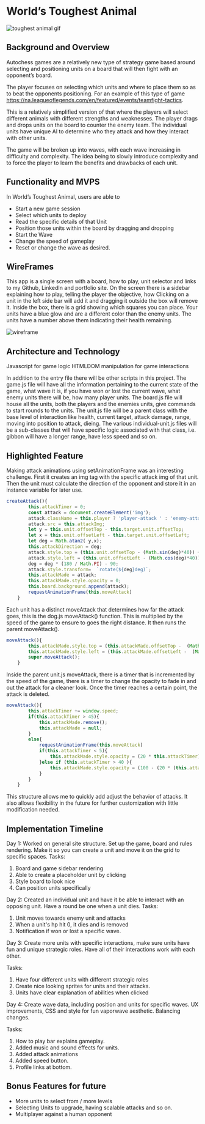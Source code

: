 # World’s Toughest Animal
![toughest animal gif](https://github.com/roryphair/toughAnimal/blob/master/src/assets/other/animal.gif)
## Background and Overview

Autochess games are a relatively new type of strategy game based around selecting and positioning units on a board that will then fight with an opponent’s board.

The player focuses on selecting which units and where to place them so as to beat the opponents positioning. For an example of this type of game https://na.leagueoflegends.com/en/featured/events/teamfight-tactics.

This is a relatively simplified version of that where the players will select different animals with different strengths and weaknesses. The player drags and drops units on the board to counter the enemy team. The individual units have unique AI to determine who they attack and how they interact with other units.

The game will be broken up into waves, with each wave increasing in difficulty and complexity. The idea being to slowly introduce complexity and to force the player to learn the benefits and drawbacks of each unit.

## Functionality and MVPS

In World’s Toughest Animal, users are able to

- Start a new game session
- Select which units to deploy
- Read the specific details of that Unit
- Position those units within the board by dragging and dropping
- Start the Wave
- Change the speed of gameplay
- Reset or change the wave as desired.

## WireFrames

This app is a single screen with a board, how to play, unit selector and links to my Github, LinkedIn and portfolio site.
On the screen there is a sidebar explaining how to play, telling the player the objective, how
Clicking on a unit in the left side bar will add it and dragging it outside the box will remove it.
Inside the box, there is a grid showing which squares you can place. Your units have a blue glow and are a different color than the enemy units. The units have a number above them indicating their health remaining.

![wireframe](https://github.com/roryphair/toughAnimal/blob/master/animalwireframe.jpg)

## Architecture and Technology

Javascript for game logic
HTMLDOM manipulation for game interactions

In addition to the entry file there will be other scripts in this project.
The game.js file will have all the information pertaining to the current state of the game, what wave it is, if you have won or lost the current wave, what enemy units there will be, how many player units.
The board.js file will house all the units, both the players and the enemies units, give commands to start rounds to the units.
The unit.js file will be a parent class with the base level of interaction like health, current target, attack damage, range, moving into position to attack, dieing.
The various individual-unit.js files will be a sub-classes that will have specific logic associated with that class, i.e. gibbon will have a longer range, have less speed and so on.

## Highlighted Feature
Making attack animations using setAnimationFrame was an interesting challenge. First it creates an img tag with the specific attack img of that unit. Then the unit must calculate the direction of the opponent and store it in an instance variable for later use. 
```javascript
createAttack(){
        this.attackTimer = 0;
        const attack = document.createElement('img');
        attack.className = this.player ? 'player-attack ' : 'enemy-attack';
        attack.src = this.attackImg;
        let y = this.unit.offsetTop - this.target.unit.offsetTop;
        let x = this.unit.offsetLeft - this.target.unit.offsetLeft;
        let deg = Math.atan2( y,x);
        this.attackDirection = deg;
        attack.style.top = (this.unit.offsetTop - (Math.sin(deg)*40)) + 'px';
        attack.style.left = (this.unit.offsetLeft - (Math.cos(deg)*40)) + 'px';
        deg = deg * (180 / Math.PI) - 90;
        attack.style.transform=  `rotate(${deg}deg)`;
        this.attackMade = attack;
        this.attackMade.style.opacity = 0;
        this.board.background.append(attack);
        requestAnimationFrame(this.moveAttack)
    }
```
Each unit has a distinct moveAttack that determines how far the attack goes, this is the dog.js moveAttack() function. This is multiplied by the speed of the game to ensure to goes the right distance. It then runs the parent moveAttack().
```javascript
moveAttack(){
        this.attackMade.style.top = (this.attackMade.offsetTop -  (Math.sin(this.attackDirection)* 2) * window.speed) + 'px'; 
        this.attackMade.style.left = (this.attackMade.offsetLeft -  (Math.cos(this.attackDirection) * 2) * window.speed) + 'px'; 
        super.moveAttack();
    }
```
Inside the parent unit.js moveAttack, there is a timer that is incremented by the speed of the game, there is a timer to change the opacity to fade in and out the attack for a cleaner look. Once the timer reaches a certain point, the attack is deleted.
```javascript
moveAttack(){
        this.attackTimer += window.speed;
        if(this.attackTimer > 45){
            this.attackMade.remove();
            this.attackMade = null;
        }
        else{
            requestAnimationFrame(this.moveAttack)
            if(this.attackTimer < 5){
                this.attackMade.style.opacity = (20 * this.attackTimer) + '%';
            }else if (this.attackTimer > 40 ){
                this.attackMade.style.opacity = (100 - (20 * (this.attackTimer-40))) + '%';
            }
        }
    }
```
This structure allows me to quickly add adjust the behavior of attacks. It also allows flexibility in the future for further customization with little modification needed.

## Implementation Timeline

Day 1: Worked on general site structure. Set up the game, board and rules rendering. Make it so you can create a unit and move it on the grid to specific spaces. 
Tasks:
1) Board and game sidebar rendering
2) Able to create a placeholder unit by clicking
3) Style board to look nice
4) Can position units specifically

Day 2: Created an individual unit and have it be able to interact with an opposing unit. Have a round be one when a unit dies.
Tasks:
1) Unit moves towards enemy unit and attacks
2) When a unit's hp hit 0, it dies and is removed
3) Notification if won or lost a specific wave.

Day 3: Create more units with specific interactions, make sure units have fun and unique strategic roles. Have all of their interactions work with each other.

Tasks:
1) Have four different units with different strategic roles
2) Create nice looking sprites for units and their attacks.
3) Units have clear explanation of abilities when clicked

Day 4: Create wave data, including position and units for specific waves. UX improvements, CSS and style for fun vaporwave aesthetic. Balancing changes.

Tasks:
1) How to play bar explains gameplay.
2) Added music and sound effects for units.
3) Added attack animations
4) Added speed button.
5) Profile links at bottom.

## Bonus Features for future

- More units to select from / more levels
- Selecting Units to upgrade, having scalable attacks and so on.
- Multiplayer against a human opponent
